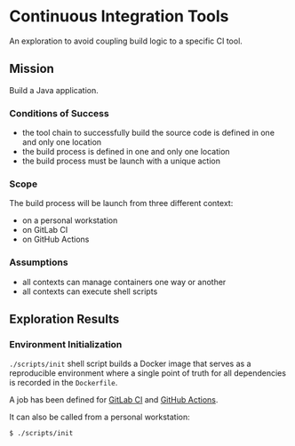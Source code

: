 # Continuous Integration Tools

An exploration to avoid coupling build logic to a specific CI tool.

## Mission

Build a Java application.

### Conditions of Success

- the tool chain to successfully build the source code is defined in
one and only one location
- the build process is defined in one and only one location
- the build process must be launch with a unique action

### Scope

The build process will be launch from three different context:

- on a personal workstation
- on GitLab CI
- on GitHub Actions

### Assumptions

- all contexts can manage containers one way or another
- all contexts can execute shell scripts

## Exploration Results

### Environment Initialization

`./scripts/init` shell script builds a Docker image that serves
as a reproducible environment where a single point of truth for all
dependencies is recorded in the `Dockerfile`.

A job has been defined for [GitLab CI](./.gitlab-ci.yml) and
[GitHub Actions](./.github/workflows/main.yml).

It can also be called from a personal workstation:

```terminal
$ ./scripts/init
```
